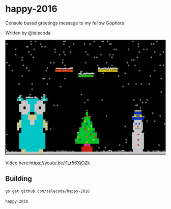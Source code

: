 # happy-2016

Console based greetings message to my fellow Gophers

Written by @telecoda

![image](./image/screen-shot.png)


[Video here:](https://youtu.be/i1Lr56XjOZk)https://youtu.be/i1Lr56XjOZk

## Building


    go get github.com/telecoda/happy-2016
    
    happy-2016